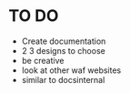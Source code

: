 # TO DO
- Create documentation
- 2 3 designs to choose
- be creative
- look at other waf websites
- similar to docsinternal